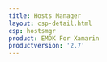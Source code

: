 ```yaml
---
title: Hosts Manager
layout: csp-detail.html
csp: hostsmgr
product: EMDK For Xamarin
productversion: '2.7'
---
```





